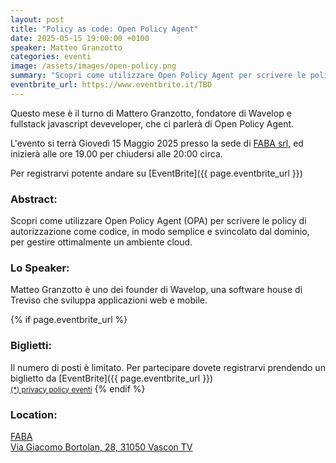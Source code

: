 ```yaml
---
layout: post
title: "Policy as code: Open Policy Agent"
date: 2025-05-15 19:00:00 +0100
speaker: Matteo Granzotto
categories: eventi
image: /assets/images/open-policy.png
summary: "Scopri come utilizzare Open Policy Agent per scrivere le policy di autorizzazione come codice"
eventbrite_url: https://www.eventbrite.it/TBD
---
```


Questo mese è il turno di Mattero Granzotto, fondatore di Wavelop e fullstack javascript deveveloper, che ci parlerà di Open Policy Agent.

L'evento si terrà Giovedì 15 Maggio 2025 presso la sede di [FABA srl](https://maps.app.goo.gl/23Ea7TMTbzXpn7Ew7), ed inizierà alle ore 19.00 per chiudersi alle 20:00 circa.

Per registrarvi potente andare su [EventBrite]({{ page.eventbrite_url }})

<h3>Abstract:</h3>

Scopri come utilizzare Open Policy Agent (OPA) per scrivere le policy di autorizzazione come codice, in modo semplice e svincolato dal dominio, per gestire ottimalmente un ambiente cloud.

<h3>Lo Speaker:</h3>
Matteo Granzotto è uno dei founder di Wavelop, una software house di Treviso che sviluppa applicazioni web e mobile.

{% if page.eventbrite_url %}
<a id="tickets"></a>

<h3>Biglietti:</h3>
Il numero di posti è limitato. Per partecipare dovete registrarvi prendendo un biglietto da [EventBrite]({{ page.eventbrite_url }})<br/>
<small><a href="#privacy-policy">(*) privacy policy eventi</a></small>
{% endif %}


<a id="location"></a>

<h3>Location:</h3>

[FABA<br />Via Giacomo Bortolan, 28, 31050 Vascon TV](https://maps.app.goo.gl/23Ea7TMTbzXpn7Ew7)
